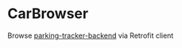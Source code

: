 # CarBrowser
Browse [parking-tracker-backend](https://github.com/mstiehr-dev/parking-tracker-backend) via Retrofit client
